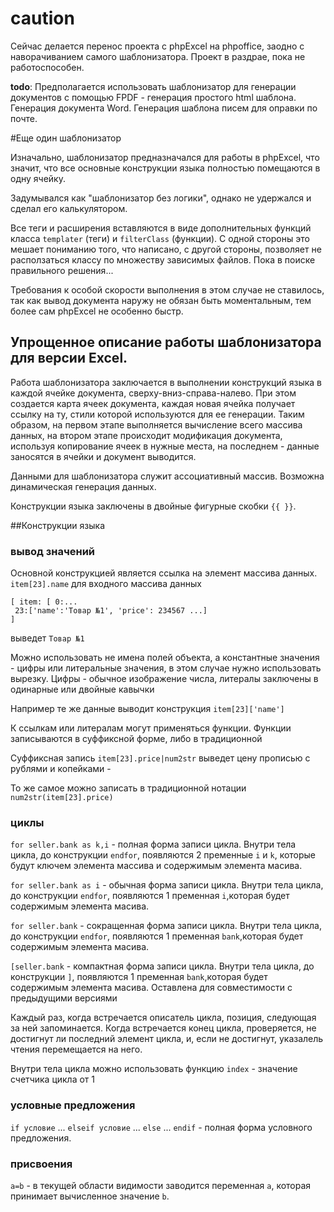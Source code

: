 # caution

Сейчас делается перенос проекта с phpExcel на phpoffice, заодно с наворачиванием самого шаблонизатора. Проект в раздрае, пока не работоспособен.

**todo**: Предполагается использовать шаблонизатор для генерации документов с помощью FPDF - генерация простого html шаблона. Генерация документа Word. Генерация шаблона писем для оправки по почте. 

#Еще один шаблонизатор

Изначально, шаблонизатор предназначался для работы в phpExcel, что значит, что все основные конструкции языка полностью помещаются в одну ячейку.

Задумывался как "шаблонизатор без логики", однако не удержался и сделал его калькулятором.

Все теги и расширения вставляются в виде дополнительных функций класса `templater` (теги) и 
`filterClass` (функции). С одной стороны это мешает пониманию того, что написано, с другой 
стороны, позволяет не расползаться классу по множеству зависимых файлов. Пока в поиске 
правильного решения... 

Требования к особой скорости выполнения в этом случае не ставилось, так как вывод документа наружу не обязан быть моментальным, тем более сам phpExcel не особенно быстр.

## Упрощенное описание работы шаблонизатора для версии Excel.

Работа шаблонизатора заключается в выполнении  конструкций языка в каждой ячейке документа, сверху-вниз-справа-налево. При этом создается карта ячеек документа, каждая новая ячейка получает ссылку на ту, стили которой используются для ее генерации. 
Таким образом, на первом этапе выполняется вычисление всего массива данных, на втором этапе происходит модификация документа, используя копирование ячеек в нужные места, на последнем - данные заносятся в ячейки и документ выводится.

Данными для шаблонизатора служит ассоциативный массив. Возможна динамическая генерация данных. 

Конструкции языка заключены в двойные фигурные скобки `{{ }}`.

##Конструкции языка

### вывод значений
Основной конструкцией является ссылка на элемент массива данных. `item[23].name` для входного массива данных

    [ item: [ 0:...
     23:['name':'Товар №1', 'price': 234567 ...]
    ]

выведет `Товар №1`

Можно использовать не имена полей объекта, а  константные значения - цифры или литеральные значения, в этом случае нужно использовать вырезку. Цифры - обычное изображение числа, литералы заключены в одинарные или двойные кавычки

Например те же данные выводит конструкция `item[23]['name']` 

К ссылкам или литералам могут применяться функции. Функции записываются в суффиксной форме, либо в традиционной

Суффиксная запись `item[23].price|num2str` выведет цену прописью с рублями и копейками - 

То же самое можно записать в традиционной нотации
`num2str(item[23].price)`

### циклы

`for seller.bank as k,i` - полная форма записи цикла. Внутри тела цикла, до конструкции `endfor`, появляются 2 пременные `i` и `k`, которые будут ключем элемента массива и содержимым элемента масива.

`for seller.bank as i` - обычная форма записи цикла. Внутри тела цикла, до конструкции `endfor`, появляются 1 пременная `i`,которая будет содержимым элемента масива.

`for seller.bank` - сокращенная форма записи цикла. Внутри тела цикла, до конструкции `endfor`, появляются 1 пременная `bank`,которая будет содержимым элемента масива.

`[seller.bank` - компактная форма записи цикла. Внутри тела цикла, до конструкции `]`, появляются 1 пременная `bank`,которая будет содержимым элемента масива. Оставлена для совместимости с предыдущими версиями

Каждый раз, когда встречается описатель цикла, позиция, следующая за ней запоминается. Когда встречается конец цикла, проверяется, не достигнут ли последний элемент цикла, и, если не достигнут, указалель чтения перемещается на него.

Внутри тела цикла можно использовать функцию `index` - значение счетчика цикла от 1

### условные предложения

`if условие` ... `elseif условие` ... `else` ... `endif` - полная форма условного предложения.

### присвоения

`a=b` - в текущей области видимости заводится переменная `a`, которая принимает вычисленное значение `b`.

